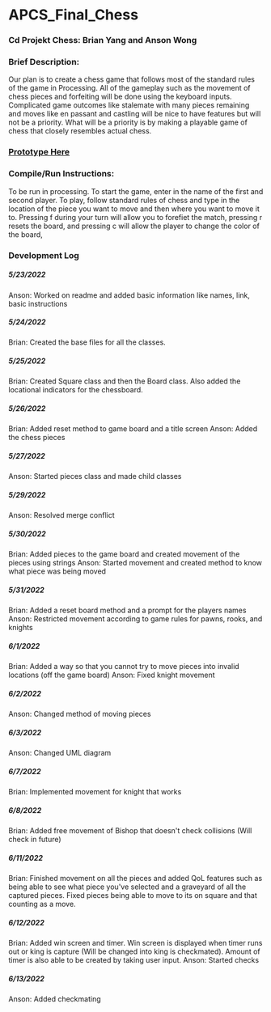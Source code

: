 # APCS_Final_Chess
### Cd Projekt Chess: Brian Yang and Anson Wong
### Brief Description:
Our plan is to create a chess game that follows most of the standard rules of the game in Processing. All of the gameplay such as the movement of chess pieces and forfeiting will be done using the keyboard inputs. Complicated game outcomes like stalemate with many pieces remaining and moves like en passant and castling will be nice to have features but will not be a priority. What will be a priority is by making a playable game of chess that closely resembles actual chess.<br>
### [Prototype Here](https://docs.google.com/document/d/1grKeZeHldpE-cCBicYMR9spisFDGOOUnQsajPrm6ZLQ/edit)
### Compile/Run Instructions:
To be run in processing. To start the game, enter in the name of the first and second player. To play, follow standard rules of chess and type in the location of the piece you want to move and then where you want to move it to. Pressing f during your turn will allow you to forefiet the match, pressing r resets the board, and pressing c will allow the player to change the color of the board, 
### Development Log
##### 5/23/2022
Anson: Worked on readme and added basic information like names, link, basic instructions
##### 5/24/2022
Brian: Created the base files for all the classes.
##### 5/25/2022
Brian: Created Square class and then the Board class. Also added the locational indicators for the chessboard.
##### 5/26/2022
Brian: Added reset method to game board and a title screen
Anson: Added the chess pieces
##### 5/27/2022
Anson: Started pieces class and made child classes
##### 5/29/2022
Anson: Resolved merge conflict
##### 5/30/2022
Brian: Added pieces to the game board and created movement of the pieces using strings
Anson: Started movement and created method to know what piece was being moved
##### 5/31/2022
Brian: Added a reset board method and a prompt for the players names
Anson: Restricted movement according to game rules for pawns, rooks, and knights
##### 6/1/2022
Brian: Added a way so that you cannot try to move pieces into invalid locations (off the game board)
Anson: Fixed knight movement
##### 6/2/2022
Anson: Changed method of moving pieces
##### 6/3/2022
Anson: Changed UML diagram
##### 6/7/2022
Brian: Implemented movement for knight that works
##### 6/8/2022
Brian: Added free movement of Bishop that doesn't check collisions (Will check in future)
##### 6/11/2022
Brian: Finished movement on all the pieces and added QoL features such as being able to see what piece you've selected and a graveyard of all the captured pieces. Fixed pieces being able to move to its on square and that counting as a move.
##### 6/12/2022
Brian: Added win screen and timer. Win screen is displayed when timer runs out or king is capture (Will be changed into king is checkmated). Amount of timer is also able to be created by taking user input.
Anson: Started checks
##### 6/13/2022
Anson: Added checkmating
